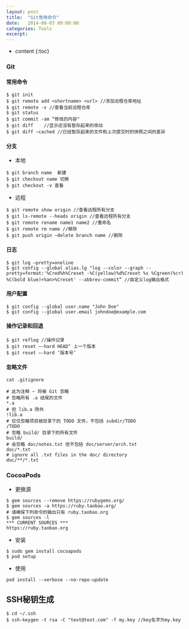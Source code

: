 ```yaml
---
layout: post
title:  "Git常用命令"
date:   2014-08-03 00:00:00
categories: Tools
excerpt: 
---
```


* content
{:toc}

### Git

#### 常用命令

````
$ git init
$ git remote add <shortname> <url> //添加远程仓库地址
$ git remote -v //查看当前远程仓库
$ git status
$ git commit -am “修改的内容"
$ git diff    //显示还没有暂存起来的改动
$ git diff —cached //已经暂存起来的文件和上次提交时的快照之间的差异
````

#### 分支

- 本地

````
$ git branch name  新建
$ git checkout name 切换
$ git checkout -v 查看
````

- 远程

````
$ git remote show origin //查看远程所有分支
$ git ls-remote --heads origin //查看远程所有分支
$ git remote rename name1 name2 //重命名
$ git remote rm name //移除
$ git push origin —delete branch name //删除
````

#### 日志

````
$ git log —pretty=oneline
$ git config --global alias.lg "log --color --graph --pretty=format:'%Cred%h%Creset -%C(yellow)%d%Creset %s %Cgreen(%cr) %C(bold blue)<%an>%Creset' --abbrev-commit” //自定义log输出格式
````

#### 用户配置

````
$ git config --global user.name "John Doe"
$ git config --global user.email johndoe@example.com
````

#### 操作记录和回退

````
$ git reflog //操作记录
$ git reset —-hard HEAD^ 上一个版本
$ git reset —-hard ‘版本号’
````

#### 忽略文件

`cat .gitignore`

````
# 此为注释 – 将被 Git 忽略
# 忽略所有 .a 结尾的文件
*.a
# 但 lib.a 除外
!lib.a
# 仅仅忽略项目根目录下的 TODO 文件，不包括 subdir/TODO
/TODO
# 忽略 build/ 目录下的所有文件
build/
# 会忽略 doc/notes.txt 但不包括 doc/server/arch.txt
doc/*.txt
# ignore all .txt files in the doc/ directory
doc/**/*.txt
````

### CocoaPods

- 更换源

````
$ gem sources --remove https://rubygems.org/
$ gem sources -a https://ruby.taobao.org/
# 请确保下列命令的输出只有 ruby.taobao.org
$ gem sources -l
*** CURRENT SOURCES ***
https://ruby.taobao.org
````

- 安装

````
$ sudo gem install cocoapods 
$ pod setup 
````

- 使用

````
pod install --verbose --no-repo-update
````


## SSH秘钥生成

````
$ cd ~/.ssh
$ ssh-keygen -t rsa -C "text@text.com" -f my.key //key名字为my.key
````